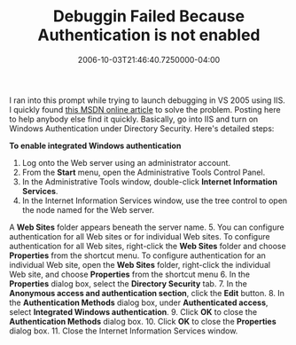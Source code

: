 ﻿---
title: Debuggin Failed Because Authentication is not enabled
date: "2006-10-03T21:46:40.7250000-04:00"
description: I ran into this prompt while trying to launch debugging in VS 2005
featuredImage: img/debuggin-failed-because-authentication-is-not-enabled-featured.png
---

I ran into this prompt while trying to launch debugging in VS 2005 using IIS. I quickly found [this MSDN online article](http://msdn.microsoft.com/library/default.asp?url=/library/en-us/vsdebug/html/vxtbserrordebuggingfailedbecauseintegratedwindowsauthenticationisnotenabled.asp) to solve the problem. Posting here to help anybody else find it quickly. Basically, go into IIS and turn on Windows Authentication under Directory Security. Here's detailed steps:

**To enable integrated Windows authentication**

1. Log onto the Web server using an administrator account.
2. From the **Start** menu, open the Administrative Tools Control Panel.
3. In the Administrative Tools window, double-click **Internet Information Services**.
4. In the Internet Information Services window, use the tree control to open the node named for the Web server.

 A **Web Sites** folder appears beneath the server name.
5. You can configure authentication for all Web sites or for individual Web sites. To configure authentication for all Web sites, right-click the **Web Sites** folder and choose **Properties** from the shortcut menu. To configure authentication for an individual Web site, open the **Web Sites** folder, right-click the individual Web site, and choose **Properties** from the shortcut menu
6. In the **Properties** dialog box, select the **Directory Security** tab.
7. In the **Anonymous access and authentication section**, click the **Edit** button.
8. In the **Authentication Methods** dialog box, under **Authenticated access**, select **Integrated Windows authentication**.
9. Click **OK** to close the **Authentication Methods** dialog box.
10. Click **OK** to close the **Properties** dialog box.
11. Close the Internet Information Services window.


